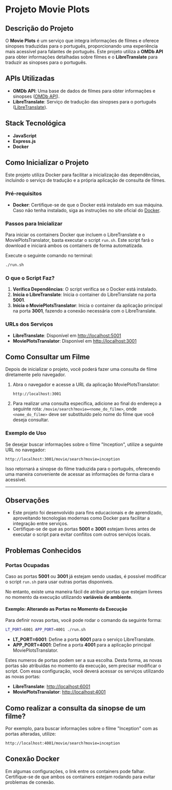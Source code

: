 
# Projeto Movie Plots

## Descrição do Projeto

O **Movie Plots** é um serviço que integra informações de filmes e oferece sinopses traduzidas para o português, proporcionando uma experiência mais acessível para falantes de português. Este projeto utiliza a **OMDb API** para obter informações detalhadas sobre filmes e o **LibreTranslate** para traduzir as sinopses para o português.

## APIs Utilizadas

- **OMDb API**: Uma base de dados de filmes para obter informações e sinopses ([OMDb API](http://www.omdbapi.com/)).
- **LibreTranslate**: Serviço de tradução das sinopses para o português ([LibreTranslate](https://github.com/LibreTranslate/LibreTranslate)).

## Stack Tecnológica

- **JavaScript**
- **Express.js**
- **Docker**

## Como Inicializar o Projeto

Este projeto utiliza Docker para facilitar a inicialização das dependências, incluindo o serviço de tradução e a própria aplicação de consulta de filmes.

### Pré-requisitos

- **Docker**: Certifique-se de que o Docker está instalado em sua máquina. Caso não tenha instalado, siga as instruções no site oficial do [Docker](https://docs.docker.com/get-docker/).

### Passos para Inicializar

Para iniciar os containers Docker que incluem o LibreTranslate e o MoviePlotsTranslator, basta executar o script `run.sh`. Este script fará o download e iniciará ambos os containers de forma automatizada.

Execute o seguinte comando no terminal:

```sh
./run.sh
```

### O que o Script Faz?

1. **Verifica Dependências**: O script verifica se o Docker está instalado.
2. **Inicia o LibreTranslate**: Inicia o container do LibreTranslate na porta **5001**.
3. **Inicia o MoviePlotsTranslator**: Inicia o container da aplicação principal na porta **3001**, fazendo a conexão necessária com o LibreTranslate.

### URLs dos Serviços

- **LibreTranslate**: Disponível em [http://localhost:5001](http://localhost:5001)
- **MoviePlotsTranslator**: Disponível em [http://localhost:3001](http://localhost:3001)

## Como Consultar um Filme

Depois de inicializar o projeto, você poderá fazer uma consulta de filme diretamente pelo navegador.

1. Abra o navegador e acesse a URL da aplicação MoviePlotsTranslator:

   ```
   http://localhost:3001
   ```

2. Para realizar uma consulta específica, adicione ao final do endereço a seguinte rota: `/movie/search?movie=<nome_do_filme>`, onde `<nome_do_filme>` deve ser substituído pelo nome do filme que você deseja consultar.

### Exemplo de Uso

Se desejar buscar informações sobre o filme "Inception", utilize a seguinte URL no navegador:

```
http://localhost:3001/movie/search?movie=inception
```

Isso retornará a sinopse do filme traduzida para o português, oferecendo uma maneira conveniente de acessar as informações de forma clara e acessível.

---

## Observações

- Este projeto foi desenvolvido para fins educacionais e de aprendizado, aproveitando tecnologias modernas como Docker para facilitar a integração entre serviços.
- Certifique-se de que as portas **5001** e **3001** estejam livres antes de executar o script para evitar conflitos com outros serviços locais.

## Problemas Conhecidos

### Portas Ocupadas

Caso as portas **5001** ou **3001** já estejam sendo usadas, é possível modificar o script `run.sh` para usar outras portas disponíveis.

No entanto, existe uma maneira fácil de atribuir portas que estejam livrees no momento da execução utilizando **variáveis de ambiente**. 

#### Exemplo: Alterando as Portas no Momento da Execução

Para definir novas portas, você pode rodar o comando da seguinte forma:

```sh
LT_PORT=6001 APP_PORT=4001 ./run.sh
```

- **LT_PORT=6001**: Define a porta **6001** para o serviço LibreTranslate.
- **APP_PORT=4001**: Define a porta **4001** para a aplicação principal MoviePlotsTranslator.

Estes numeros de portas podem ser a sua escolha.
Desta forma, as novas portas são atribuídas no momento da execução, sem precisar modificar o script. Com essa configuração, você deverá acessar os serviços utilizando as novas portas:

- **LibreTranslate**: [http://localhost:6001](http://localhost:6001)
- **MoviePlotsTranslator**: [http://localhost:4001](http://localhost:4001)




## Como realizar a consulta da sinopse de um filme?

Por exemplo, para buscar informações sobre o filme "Inception" com as portas alteradas, utilize:

```
http://localhost:4001/movie/search?movie=inception
```

## Conexão Docker

Em algumas configurações, o link entre os containers pode falhar. Certifique-se de que ambos os containers estejam rodando para evitar problemas de conexão.